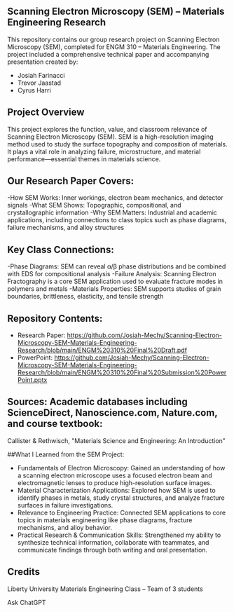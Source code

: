 ## Scanning Electron Microscopy (SEM) – Materials Engineering Research
This repository contains our group research project on Scanning Electron Microscopy (SEM), completed for ENGM 310 – Materials Engineering. The project included a comprehensive technical paper and accompanying presentation created by:
- Josiah Farinacci
- Trevor Jaastad
- Cyrus Harri

## Project Overview
This project explores the function, value, and classroom relevance of Scanning Electron Microscopy (SEM). SEM is a high-resolution imaging method used to study the surface topography and composition of materials. It plays a vital role in analyzing failure, microstructure, and material performance—essential themes in materials science.

## Our Research Paper Covers:
-How SEM Works: Inner workings, electron beam mechanics, and detector signals
-What SEM Shows: Topographic, compositional, and crystallographic information
-Why SEM Matters: Industrial and academic applications, including connections to class topics such as phase diagrams, failure mechanisms, and alloy structures

## Key Class Connections:
-Phase Diagrams: SEM can reveal α/β phase distributions and be combined with EDS for compositional analysis
-Failure Analysis: Scanning Electron Fractography is a core SEM application used to evaluate fracture modes in polymers and metals
-Materials Properties: SEM supports studies of grain boundaries, brittleness, elasticity, and tensile strength

## Repository Contents:
- Research Paper: https://github.com/Josiah-Mechy/Scanning-Electron-Microscopy-SEM-Materials-Engineering-Research/blob/main/ENGM%20310%20Final%20Draft.pdf
- PowerPoint: https://github.com/Josiah-Mechy/Scanning-Electron-Microscopy-SEM-Materials-Engineering-Research/blob/main/ENGM%20310%20Final%20Submission%20PowerPoint.pptx

## Sources: Academic databases including ScienceDirect, Nanoscience.com, Nature.com, and course textbook:
Callister & Rethwisch, "Materials Science and Engineering: An Introduction"

##What I Learned from the SEM Project:
- Fundamentals of Electron Microscopy: Gained an understanding of how a scanning electron microscope uses a focused electron beam and electromagnetic lenses to produce high-resolution surface images.
- Material Characterization Applications: Explored how SEM is used to identify phases in metals, study crystal structures, and analyze fracture surfaces in failure investigations.
- Relevance to Engineering Practice: Connected SEM applications to core topics in materials engineering like phase diagrams, fracture mechanisms, and alloy behavior.
- Practical Research & Communication Skills: Strengthened my ability to synthesize technical information, collaborate with teammates, and communicate findings through both writing and oral presentation.

## Credits
Liberty University Materials Engineering Class – Team of 3 students









Ask ChatGPT
